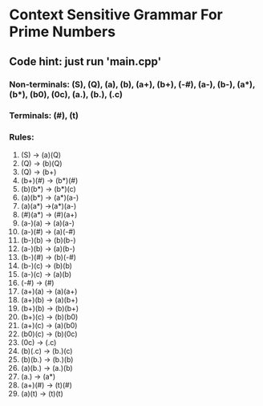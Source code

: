 # Context Sensitive Grammar For Prime Numbers
## Code hint: just run 'main.cpp'
### Non-terminals: (S), (Q), (a), (b), (a+), (b+), (-#), (a-), (b-), (a*), (b*), (b0), (0c), (a.), (b.), (.c)
### Terminals: (#), (t)
### Rules:
1.  (S) -> (a)(Q)
2.  (Q) -> (b)(Q)
3.  (Q) -> (b+)
4.  (b+)(#) -> (b*)(#)
5.  (b)(b*) -> (b*)(c)
6.  (a)(b*) -> (a*)(a-)
7.  (a)(a*) ->(a*)(a-)
8.  (#)(a*) -> (#)(a+)
9.  (a-)(a) -> (a)(a-)
10. (a-)(#) -> (a)(-#)
11. (b-)(b) -> (b)(b-)
12. (a-)(b) -> (a)(b-)
13. (b-)(#) -> (b)(-#)
14. (b-)(c) -> (b)(b)
15. (a-)(c) -> (a)(b)
16. (-#) ->  (#)
17. (a+)(a) -> (a)(a+)
18. (a+)(b) -> (a)(b+)
19. (b+)(b) -> (b)(b+)
20. (b+)(c) -> (b)(b0)
21. (a+)(c) -> (a)(b0)
22. (b0)(c) -> (b)(0c)
23. (0c) -> (.c)
24. (b)(.c) -> (b.)(c)
25. (b)(b.) -> (b.)(b)
26. (a)(b.) -> (a.)(b)
27. (a.) -> (a*)
28. (a+)(#) -> (t)(#)
29. (a)(t) -> (t)(t)
